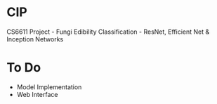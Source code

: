 # CIP

CS6611 Project - Fungi Edibility Classification - ResNet, Efficient Net & Inception Networks

# To Do

- Model Implementation
- Web Interface

